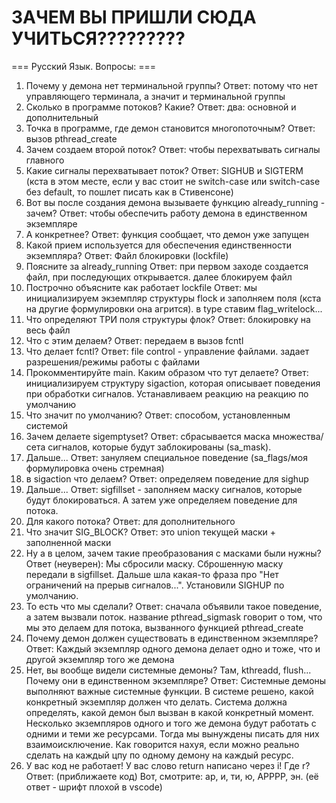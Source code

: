 # ЗАЧЕМ ВЫ ПРИШЛИ СЮДА УЧИТЬСЯ?????????

=== Русский Язык. Вопросы: ===

1) Почему у демона нет терминальной группы?
Ответ: потому что нет управляющего терминала, а значит и терминальной группы
3) Сколько в программе потоков? Какие?
Ответ: два: основной и дополнительный
4) Точка в программе, где демон становится многопоточным?
Ответ: вызов pthread_create
5) Зачем создаем второй поток?
Ответ: чтобы перехватывать сигналы главного
6) Какие сигналы перехватывает поток?
Ответ: SIGHUB и SIGTERM (кста в этом месте, если у вас стоит не switch-case или switch-case без default, то пошлет писать как в Стивенсоне)
7) Вот вы после создания демона вызываете функцию already_running - зачем?
Ответ: чтобы обеспечить работу демона в единственном экземпляре
8) А конкретнее?
Ответ: функция сообщает, что демон уже запущен
9) Какой прием используется для обеспечения единственности экземпляра?
Ответ: Файл блокировки (lockfile)
10) Поясните за already_running
Ответ: при первом заходе создается файл, при последующих открывается. далее блокируем файл
11) Построчно объясните как работает lockfile
Ответ: мы инициализируем экземпляр структуры flock и заполняем поля (кста на другие формулировки она агрится). в type ставим flag_writelock...
12) Что определяют ТРИ поля структуры флок?
Ответ: блокировку на весь файл
13) Что с этим делаем?
Ответ: передаем в вызов fcntl
14) Что делает fcntl?
Ответ: file control - управление файлами. задает разрешения/режимы работы с файлами
15) Прокомментируйте main. Каким образом что тут делаете?
Ответ: инициализируем структуру sigaction, которая описывает поведения при обработки сигналов. Устанавливаем реакцию на реакцию по умолчанию
16) Что значит по умолчанию?
Ответ: способом, установленным системой
17) Зачем делаете sigemptyset?
Ответ: сбрасывается маска множества/сета сигналов, которые будут заблокированы (sa_mask).
18) Дальше...
Ответ: зануляем специальное поведение (sa_flags/моя формулировка очень стремная)
19) в sigaction что делаем?
Ответ: определяем поведение для sighup
20) Дальше...
Ответ: sigfillset - заполняем маску сигналов, которые будут блокироваться. А затем уже определяем поведение для потока.
21) Для какого потока?
Ответ: для дополнительного
22) Что значит SIG_BLOCK?
Ответ: это union текущей маски + заполненной маски
23) Ну а в целом, зачем такие преобразования с масками были нужны?
Ответ (неуверен): Мы сбросили маску. Сброшенную маску передали в sigfillset. Дальше шла какая-то фраза про "Нет ограничений на прерыв сигналов...". Установили SIGHUP по умолчанию.
24) То есть что мы сделали?
Ответ: сначала объявили такое поведение, а затем вызвали поток. название pthread_sigmask говорит о том, что мы это делаем для потока, вызванного функцией pthread_create
25) Почему демон должен существовать в единственном экземпляре?
Ответ: Каждый экземпляр одного демона делает одно и тоже, что и другой экземпляр того же демона
26) Нет, вы вообще видели системные демоны? Там, kthreadd, flush... Почему они в единственном экземпляре?
Ответ: Системные демоны выполняют важные системные функции. В системе решено, какой конкретный экземпляр должен что делать. Система должна определять, какой демон был вызван в какой конкретный момент. Несколько экземпляров одного и того же демона будут работать с одними и теми же ресурсами. Тогда мы вынуждены писать для них взаимоисключение. Как говорится нахуя, если можно реально сделать на каждый цпу по одному демону на каждый ресурс.
27) У вас код не работает! У вас слово return написано через i! Где r?
Ответ: (приближаете код) Вот, смотрите: ар, и, ти, ю, АРРРР, эн. (её ответ - шрифт плохой в vscode)
